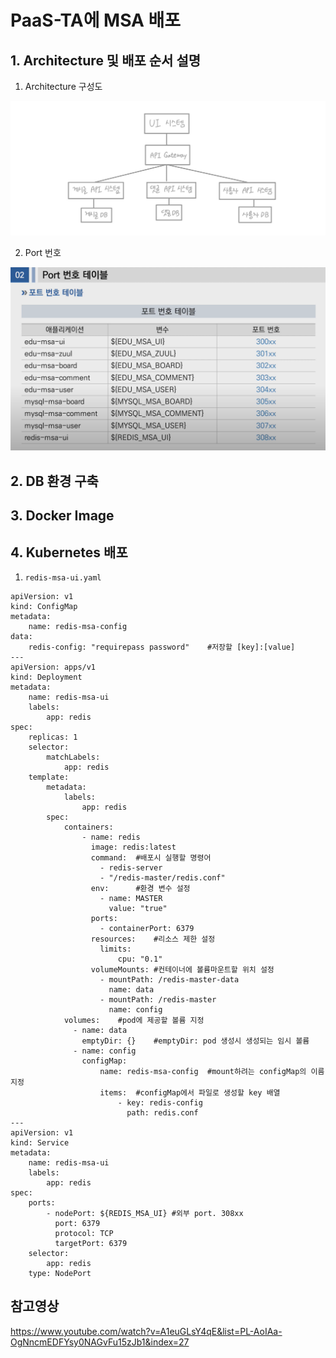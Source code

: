 # PaaS-TA에 MSA 배포
## 1. Architecture 및 배포 순서 설명

1. Architecture 구성도

![Alt text](image.png)

2. Port 번호

![Alt text](image-1.png)

## 2. DB 환경 구축

## 3. Docker Image 

## 4. Kubernetes 배포

1. `redis-msa-ui.yaml`
```
apiVersion: v1
kind: ConfigMap
metadata:
    name: redis-msa-config
data:
    redis-config: "requirepass password"    #저장할 [key]:[value]
---
apiVersion: apps/v1
kind: Deployment
metadata:
    name: redis-msa-ui
    labels:
        app: redis
spec:
    replicas: 1
    selector:
        matchLabels:
            app: redis
    template:
        metadata:
            labels:
                app: redis
        spec:
            containers:
                - name: redis
                  image: redis:latest
                  command:  #배포시 실행할 명령어
                    - redis-server
                    - "/redis-master/redis.conf"
                  env:      #환경 변수 설정
                    - name: MASTER
                      value: "true"
                  ports:
                    - containerPort: 6379
                  resources:    #리소스 제한 설정
                    limits:
                        cpu: "0.1"
                  volumeMounts: #컨테이너에 볼륨마운트할 위치 설정
                    - mountPath: /redis-master-data
                      name: data
                    - mountPath: /redis-master
                      name: config
            volumes:    #pod에 제공할 볼륨 지정
              - name: data
                emptyDir: {}    #emptyDir: pod 생성시 생성되는 임시 볼륨
              - name: config
                configMap:
                    name: redis-msa-config  #mount하려는 configMap의 이름 지정
                    items:  #configMap에서 파일로 생성할 key 배열
                        - key: redis-config
                          path: redis.conf
---
apiVersion: v1
kind: Service
metadata:
    name: redis-msa-ui
    labels:
        app: redis
spec:
    ports:
        - nodePort: ${REDIS_MSA_UI} #외부 port. 308xx
          port: 6379
          protocol: TCP
          targetPort: 6379
    selector:
        app: redis
    type: NodePort
```




## 참고영상
<https://www.youtube.com/watch?v=A1euGLsY4qE&list=PL-AoIAa-OgNncmEDFYsy0NAGvFu15zJb1&index=27>